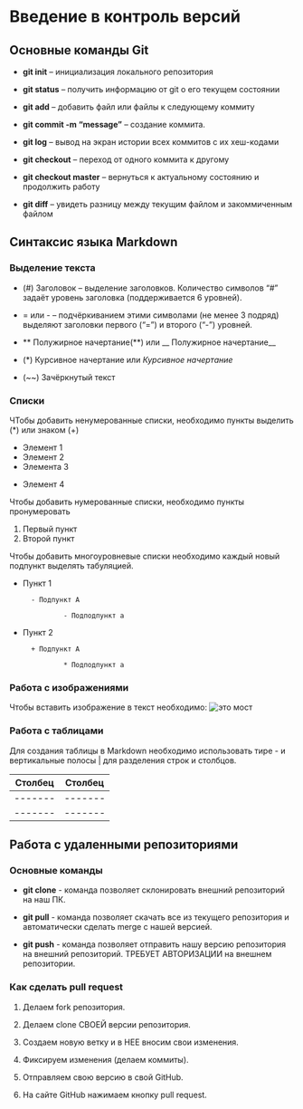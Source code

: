 # Введение в контроль версий

## Основные команды Git

- **git init** – инициализация локального репозитория

- **git status** – получить информацию от git о его текущем состоянии

- **git add** – добавить файл или файлы к следующему коммиту

- **git commit -m “message”** – создание коммита.

- **git log** – вывод на экран истории всех коммитов с их хеш-кодами

- **git checkout** – переход от одного коммита к другому

- **git checkout master** – вернуться к актуальному состоянию и продолжить работу

- **git diff** – увидеть разницу между текущим файлом и закоммиченным файлом

## Синтаксис языка Markdown

### Выделение текста

- (#) Заголовок – выделение заголовков. Количество символов “#” задаёт уровень заголовка
(поддерживается 6 уровней).

- = или - – подчёркиванием этими символами (не менее 3 подряд) выделяют заголовки
первого (“=”) и второго (“-”) уровней.

- ** Полужирное начертание(**) или __ Полужирное начертание__


- (*) Курсивное начертание  или _Курсивное начертание_

- (~~) Зачёркнутый текст 

### Списки

ЧТобы добавить ненумерованные списки, необходимо пункты выделить (*) или знаком (+)
* Элемент 1
* Элемент 2
* Элемента 3
+ Элемент 4

Чтобы добавить нумерованные списки, необходимо пункты пронумеровать
1. Первый пункт
2. Второй пункт

Чтобы добавить многоуровневые списки необходимо каждый новый подпункт выделять табуляцией.

- Пункт 1

        - Подпункт A

                - Подподпункт a


- Пункт 2

        + Подпункт A

                * Подподпункт a


### Работа с изображениями

Чтобы вставить изображение в текст необходимо:
![это мост](bridge.jpg)


### Работа с таблицами

Для создания таблицы в Markdown необходимо использовать тире - и вертикальные полосы | для разделения строк и столбцов.

| Столбец | Столбец |
| ------- | ------- |
| ------- | ------- |
| ------- | ------- |


## Работа с удаленными репозиториями

### Основные команды

- **git clone** - команда позволяет склонировать внешний репозиторий на наш ПК.

- **git pull** - команда позволяет скачать все из текущего репозитория и автоматически сделать merge с нашей версией.

- **git push** - команда позволяет отправить нашу версию репозитория на внешний репозиторий. ТРЕБУЕТ АВТОРИЗАЦИИ на внешнем репозитории.

### Как сделать pull request

1. Делаем fork репозитория.

2. Делаем clone СВОЕЙ версии репозитория.

3. Создаем новую ветку и в НЕЕ вносим свои изменения.

4. Фиксируем изменения (делаем коммиты).

5. Отправляем свою версию в свой GitHub.

6. На сайте GitHub нажимаем кнопку pull request.

